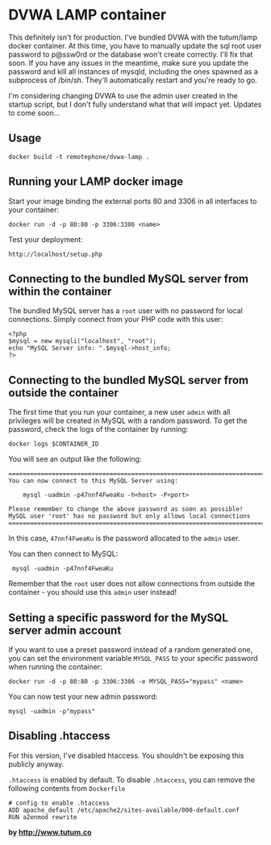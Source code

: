DVWA LAMP container
=================

This definitely isn't for production. I've bundled DVWA with the tutum/lamp docker container. At this time, you have to manually update the sql root user password to p@ssw0rd or the database won't create correctly. I'll fix that soon. If you have any issues in the meantime, make sure you update the password and kill all instances of mysqld, including the ones spawned as a subprocess of /bin/sh. They'll automatically restart and you're ready to go.


I'm considering changing DVWA to use the admin user created in the startup script, but I don't fully understand what that will impact yet. Updates to come soon...

Usage
-----

	docker build -t remotephone/dvwa-lamp .

Running your LAMP docker image
------------------------------

Start your image binding the external ports 80 and 3306 in all interfaces to your container:

	docker run -d -p 80:80 -p 3306:3306 <name> 

Test your deployment:

	http://localhost/setup.php




Connecting to the bundled MySQL server from within the container
----------------------------------------------------------------

The bundled MySQL server has a `root` user with no password for local connections.
Simply connect from your PHP code with this user:

	<?php
	$mysql = new mysqli("localhost", "root");
	echo "MySQL Server info: ".$mysql->host_info;
	?>


Connecting to the bundled MySQL server from outside the container
-----------------------------------------------------------------

The first time that you run your container, a new user `admin` with all privileges
will be created in MySQL with a random password. To get the password, check the logs
of the container by running:

	docker logs $CONTAINER_ID

You will see an output like the following:

	========================================================================
	You can now connect to this MySQL Server using:

	    mysql -uadmin -p47nnf4FweaKu -h<host> -P<port>

	Please remember to change the above password as soon as possible!
	MySQL user 'root' has no password but only allows local connections
	========================================================================

In this case, `47nnf4FweaKu` is the password allocated to the `admin` user.

You can then connect to MySQL:

	 mysql -uadmin -p47nnf4FweaKu

Remember that the `root` user does not allow connections from outside the container -
you should use this `admin` user instead!


Setting a specific password for the MySQL server admin account
--------------------------------------------------------------

If you want to use a preset password instead of a random generated one, you can
set the environment variable `MYSQL_PASS` to your specific password when running the container:

	docker run -d -p 80:80 -p 3306:3306 -e MYSQL_PASS="mypass" <name> 

You can now test your new admin password:

	mysql -uadmin -p"mypass"


Disabling .htaccess
--------------------


For this version, I've disabled htaccess. You shouldn't be exposing this publicly anyway.

`.htaccess` is enabled by default. To disable `.htaccess`, you can remove the following contents from `Dockerfile`

	# config to enable .htaccess
    ADD apache_default /etc/apache2/sites-available/000-default.conf
    RUN a2enmod rewrite


**by http://www.tutum.co**
